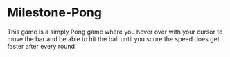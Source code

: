 # Milestone-Pong

This game is a simply Pong game where you hover over with your cursor to move the bar and be able to hit the ball until you score the speed does get faster after every round.
